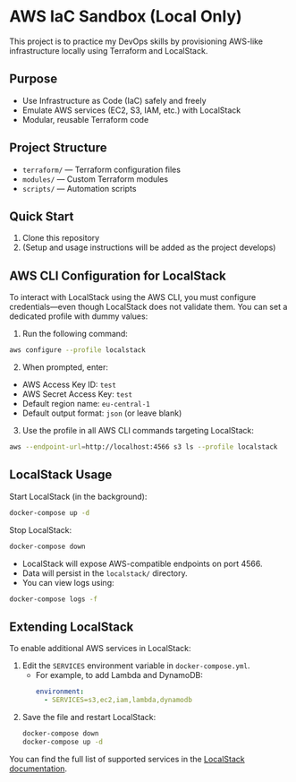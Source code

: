 # AWS IaC Sandbox (Local Only)

This project is to practice my DevOps skills by provisioning AWS-like infrastructure locally using Terraform and LocalStack.

## Purpose
- Use Infrastructure as Code (IaC) safely and freely
- Emulate AWS services (EC2, S3, IAM, etc.) with LocalStack
- Modular, reusable Terraform code

## Project Structure
- `terraform/` — Terraform configuration files
- `modules/` — Custom Terraform modules
- `scripts/` — Automation scripts

## Quick Start
1. Clone this repository
2. (Setup and usage instructions will be added as the project develops)

## AWS CLI Configuration for LocalStack

To interact with LocalStack using the AWS CLI, you must configure credentials—even though LocalStack does not validate them. You can set a dedicated profile with dummy values:

1. Run the following command:

```sh
aws configure --profile localstack
```

2. When prompted, enter:
- AWS Access Key ID: `test`
- AWS Secret Access Key: `test`
- Default region name: `eu-central-1`
- Default output format: `json` (or leave blank)

3. Use the profile in all AWS CLI commands targeting LocalStack:

```sh
aws --endpoint-url=http://localhost:4566 s3 ls --profile localstack
```

## LocalStack Usage

Start LocalStack (in the background):
```sh
docker-compose up -d
```

Stop LocalStack:
```sh
docker-compose down
```

- LocalStack will expose AWS-compatible endpoints on port 4566.
- Data will persist in the `localstack/` directory.
- You can view logs using:
```sh
docker-compose logs -f
```

## Extending LocalStack

To enable additional AWS services in LocalStack:

1. Edit the `SERVICES` environment variable in `docker-compose.yml`.
   - For example, to add Lambda and DynamoDB:
     ```yaml
     environment:
       - SERVICES=s3,ec2,iam,lambda,dynamodb
     ```
2. Save the file and restart LocalStack:
   ```sh
   docker-compose down
   docker-compose up -d
   ```

You can find the full list of supported services in the [LocalStack documentation](https://docs.localstack.cloud/references/aws-api-support/).